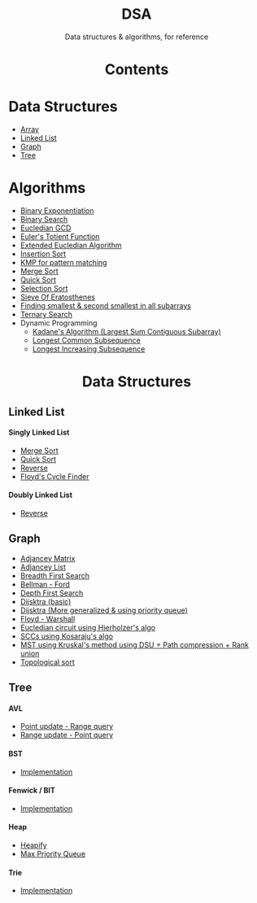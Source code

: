 <h1 align="center">DSA</h1>
<p align="center">Data structures & algorithms, for reference</p>
 
<h1 align="center">Contents</h1>

<h1>Data Structures</h1>

- <a href="#array">Array</a>
- <a href="#linked-list">Linked List</a>
- <a href="#graph">Graph</a>
- <a href="#tree">Tree</a>

<h1>Algorithms</h1>

- <a href="./Algos/BinaryExponentiation.cpp">Binary Exponentiation</a>
- <a href="./Algos/BinarySearch.cpp">Binary Search</a>
- <a href="./Algos/EucledianGCD.cpp">Eucledian GCD</a>
- <a href="./Algos/EulersTotientFunction.cpp">Euler's Totient Function</a>
- <a href="./Algos/ExtendedEucledianAlgorithm.cpp">Extended Eucledian Algorithm</a>
- <a href="./Algos/InsertionSort.cpp">Insertion Sort</a>
- <a href="./Algos/KMP.cpp">KMP for pattern matching</a>
- <a href="./Algos/MergeSort.cpp">Merge Sort</a>
- <a href="./Algos/QuickSort.cpp">Quick Sort</a>
- <a href="./Algos/SelectionSort.cpp">Selection Sort</a>
- <a href="./Algos/SieveOfEratosthenes.cpp">Sieve Of Eratosthenes</a>
- <a href="./Algos/SmallestSecondSmallestInSubarrays.cpp">Finding smallest & second smallest in all subarrays</a>
- <a href="./Algos/TernarySearch.cpp">Ternary Search</a>
- Dynamic Programming
  - <a href="./Algos/Kadane.cpp">Kadane's Algorithm (Largest Sum Contiguous Subarray)</a>
  - <a href="./Algos/LongestCommonSubsequence.cpp">Longest Common Subsequence</a>
  - <a href="./Algos/LongestIncreasingSubsequence.cpp">Longest Increasing Subsequence</a>

<h1 align="center">Data Structures</h1>

<h2 id="linked-list">Linked List</h2>

<h4>Singly Linked List</h4>

- <a href="./LinkedList/Singly/MergeSort.cpp">Merge Sort</a>
- <a href="./LinkedList/Singly/QuickSort.cpp">Quick Sort</a>
- <a href="./LinkedList/Singly/Reverse.cpp">Reverse</a>
- <a href="./LinkedList/Singly/CycleFinding.cpp">Floyd's Cycle Finder</a>

<h4>Doubly Linked List</h4>

- <a href="./LinkedList/Doubly/Reverse.cpp">Reverse</a>

<h2 id="graph">Graph</h2>

- <a href="./Graph/AdjanceyMatrix.cpp">Adjancey Matrix</a>
- <a href="./Graph/AdjanceyList.cpp">Adjancey List</a>
- <a href="./Graph/BFS.cpp">Breadth First Search</a>
- <a href="./Graph/BellmanFord.cpp">Bellman - Ford</a>
- <a href="./Graph/DFS.cpp">Depth First Search</a>
- <a href="./Graph/Dijsktra1.cpp">Dijsktra (basic)</a>
- <a href="./Graph/Dijsktra2.cpp">Dijsktra (More generalized & using priority queue)</a>
- <a href="./Graph/FloydWarshall.cpp">Floyd - Warshall</a>
- <a href="./Graph/Hierholzer.cpp">Eucledian circuit using Hierholzer's algo</a>
- <a href="./Graph/Kosaraju.cpp">SCCs using Kosaraju's algo</a>
- <a href="./Graph/KruskalMSTOptimized.cpp">MST using Kruskal's method using DSU + Path compression + Rank union</a>
- <a href="./Graph/Toposort.cpp">Topological sort</a>

<h2 id="tree">Tree</h2>

<h4>AVL</h4>

- <a href="./Tree/AVL/PointUpdateRangeQuery.cpp">Point update - Range query</a>
- <a href="./Tree/AVL/RangeUpdatePointQuery.cpp">Range update - Point query</a>

<h4>BST</h4>

- <a href="./Tree/BST/Implementation.cpp">Implementation</a>

<h4>Fenwick / BIT</h4>

- <a href="./Tree/Fenwick/Implementation.cpp">Implementation</a>

<h4>Heap</h4>

- <a href="./Tree/Heap/Heapify.cpp">Heapify</a>
- <a href="./Tree/Heap/MaxPriorityQueue.cpp">Max Priority Queue</a>

<h4>Trie</h4>

- <a href="./Tree/Trie/Implementation.cpp">Implementation</a>
